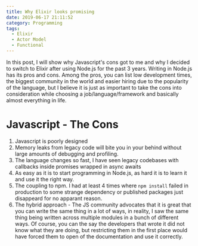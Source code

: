 ```yaml
---
title: Why Elixir looks promising
date: 2019-06-17 21:11:52
category: Programming
tags: 
  - Elixir
  - Actor Model
  - Functional
---
```

In this post, I will show why Javascript's cons got to me and why I decided to switch to Elixir after using Node.js for the past 3 years.
Writing in Node.js has its pros and cons. Among the pros, you can list low development times, the biggest community in the world and easier hiring due to the popularity of the language, but I believe it is just as important to take the cons into consideration while choosing a job/language/framework and basically almost everything in life.

# Javascript - The Cons 
  1. Javascript is poorly designed
  2. Memory leaks from legacy code will bite you in your behind without large amounts of debugging and profiling.
  3. The language changes so fast, I have seen legacy codebases with callbacks inside promises wrapped in async awaits
  4. As easy as it is to start programming in Node.js, as hard it is to learn it and use it the right way.
  5. The coupling to npm. I had at least 4 times where `npm install` failed in production to some strange dependency or published packages just disappeard for no apparant reason.
  6. The hybrid approach - The JS community advocates that it is great that you can write the same thing in a lot of ways, in reality, I saw the same thing being written across multiple modules in a bunch of different ways. Of course, you can the say the developers that wrote it did not know what they are doing, but restricting them in the first place would have forced them to open of the documentation and use it correctly.